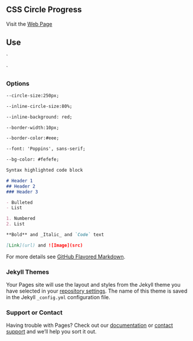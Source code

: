 ## CSS Circle Progress

Visit the [Web Page](https://ozdalgic.github.io/CSS-Circle-Progress/)

## Use
`
<div data-value="0 to 100 number" style="--circle-size: number(px);--inline-circle-size: number(%);--inline-background: color;--border-width:number(px);--border-color: color;--font: font name;--bg-color: color;">
    <div data-progress-type="Type name"></div>
</div>
`

### Options
```markdown
--circle-size:250px;
```
```markdown
--inline-circle-size:80%;
```
```markdown
--inline-background: red;
```
```markdown
--border-width:10px;
```
```markdown
--border-color:#eee;
```
```markdown
--font: 'Poppins', sans-serif;
```
```markdown
--bg-color: #fefefe;
```


```markdown
Syntax highlighted code block

# Header 1
## Header 2
### Header 3

- Bulleted
- List

1. Numbered
2. List

**Bold** and _Italic_ and `Code` text

[Link](url) and ![Image](src)
```

For more details see [GitHub Flavored Markdown](https://guides.github.com/features/mastering-markdown/).

### Jekyll Themes

Your Pages site will use the layout and styles from the Jekyll theme you have selected in your [repository settings](https://github.com/ozdalgic/CSS-Circle-Progress/settings). The name of this theme is saved in the Jekyll `_config.yml` configuration file.

### Support or Contact

Having trouble with Pages? Check out our [documentation](https://help.github.com/categories/github-pages-basics/) or [contact support](https://github.com/contact) and we’ll help you sort it out.

